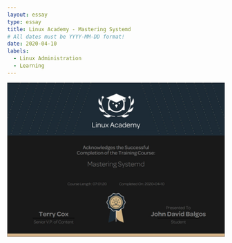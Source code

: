 ```yaml
---
layout: essay
type: essay
title: Linux Academy - Mastering Systemd
# All dates must be YYYY-MM-DD format!
date: 2020-04-10
labels:
  - Linux Administration
  - Learning
---
```


<img src="../images/la-mastering_systemd.jpg">

